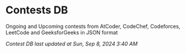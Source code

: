 # Contests DB

Ongoing and Upcoming contests from AtCoder, CodeChef, Codeforces, LeetCode and GeeksforGeeks in JSON format

*Contest DB last updated at Sun, Sep 8, 2024 3:40 AM*  
